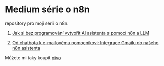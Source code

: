 # Medium série o n8n

repository pro moji sérii o n8n.

1. [Jak si bez programování vytvořit AI asistenta s pomocí n8n a LLM](https://medium.com/@mirecekd/jak-si-vytvorit-ai-asistenta-s-pomoci-n8n-a-llm-4ca90801ffcf)

1. [Od chatbota k e-mailovému pomocníkovi: Integrace Gmailu do našeho n8n asistenta](https://medium.com/@mirecekd/od-chatbota-k-e-mailov%C3%A9mu-pomocn%C3%ADkovi-integrace-gmailu-do-na%C5%A1eho-n8n-asistenta-9a44eb20314b) 





Můžete mi taky koupit [pivo](https://buymeacoffee.com/mirecekdg)
